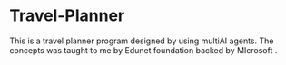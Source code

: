 # Travel-Planner
This is a travel planner program designed by using multiAI agents. The concepts was taught to me by Edunet foundation backed by MIcrosoft .

